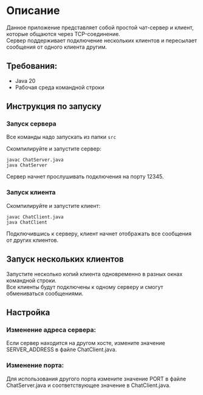 # Описание

Данное приложение представляет собой простой чат-сервер и клиент, которые общаются через TCP-соединение. \
Сервер поддерживает подключение нескольких клиентов и пересылает сообщения от одного клиента другим. 

## Требования:

- Java 20
- Рабочая среда командной строки 

## Инструкция по запуску 

### Запуск сервера 

Все команды надо запускать из папки `src`

Скомпилируйте и запустите сервер:
```console
javac ChatServer.java
java ChatServer
```
Сервер начнет прослушивать подключения на порту 12345. 

### Запуск клиента 

Скомпилируйте и запустите клиент:
```console
javac ChatClient.java 
java ChatClient 
```

Подключившись к серверу, клиент начнет отображать все сообщения от других клиентов. 

## Запуск нескольких клиентов 

Запустите несколько копий клиента одновременно в разных окнах командной строки. \
Все клиенты будут подключены к одному серверу и смогут обмениваться сообщениями. 

## Настройка 

### Изменение адреса сервера: 
Если сервер находится на другом хосте, измените значение SERVER_ADDRESS в файле ChatClient.java. 

### Изменение порта: 
Для использования другого порта измените значение PORT в файле ChatServer.java и соответствующее значение в ChatClient.java.